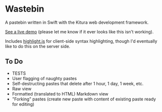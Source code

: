 # Wastebin

A pastebin written in Swift with the Kitura web development framework.

[See a live demo](http://wastebin.nocturnal.solutions/) (please let me know if it ever looks like this isn't working).

Includes [highlight.js](https://highlightjs.org) for client-side syntax highlighting, though I'd eventually like to do this on the server side.

## To Do

- TESTS
- User flagging of naughty pastes
- Self-destructing pastes that delete after 1 hour, 1 day, 1 week, etc.
- Raw view
- Formatted (translated to HTML) Markdown view
- "Forking" pastes (create new paste with content of existing paste ready for editing)

